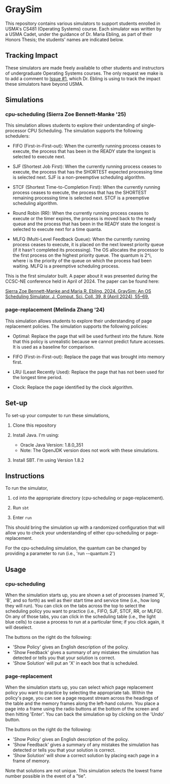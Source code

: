# GraySim
This repository contains various simulators to support students enrolled in USMA's CS481 (Operating Systems) course. Each simulator was written by a USMA Cadet, under the guidance of Dr. Maria Ebling, as part of their Honors Thesis; the students' names are indicated below.

## Tracking Impact

These simulators are made freely available to other students and instructors of undergraduate Operating Systems courses. The only request we make is to add a comment to [Issue #1](https://github.com/usma-eecs/GraySim/issues/1), which Dr. Ebling is using to track the impact these simulators have beyond USMA.

## Simulations

### cpu-scheduling (Sierra Zoe Bennett-Manke '25)

This simulation allows students to explore their understanding of single-processor CPU Scheduling. The simulation supports the following schedulers:

* FIFO (First-in-First-out): When the currently running process ceases to execute, the process that has been in the READY state the longest is selected to execute next.

* SJF (Shortest Job First): When the currently running process ceases to execute, the process that has the SHORTEST expected processing time is selected next. SJF is a non-preemptive scheduling algorithm.

* STCF (Shortest Time-to-Completion First): When the currently running process ceases to execute, the process that has the SHORTEST remaining processing time is selected next. STCF is a preemptive scheduling algorithm.

* Round Robin (RR): When the currently running process ceases to execute or the timer expires, the process is moved back to the ready queue and the process that has been in the READY state the longest is selected to execute next for a time quanta.

* MLFQ (Multi-Level Feedback Queue): When the currently running process ceases to execute, it is placed on the next lowest priority queue (if it hasn't completed its processing). The OS allocates the processor to the first process on the highest priority queue. The quantum is 2^i, where i is the priority of the queue on which the process had been waiting. MLFQ is a preemptive scheduling process.

This is the first simulator built. A paper about it was presented during the CCSC-NE conference held in April of 2024. The paper can be found here:

[Sierra Zoe Bennett-Manke and Maria R. Ebling. 2024. GraySim: An OS Scheduling Simulator. J. Comput. Sci. Coll. 39, 8 (April 2024), 55–69.](https://dl.acm.org/doi/10.5555/3665609.3665613)


### page-replacement (Melinda Zhang '24)

This simulation allows students to explore their understanding of page replacement policies. The simulation supports the following policies:

* Optimal: Replace the page that will be used furthest into the future. Note that this policy is unrealistic because we cannot predict future accesses. It is used as a baseline for comparison.

* FIFO (First-in-First-out): Replace the page that was brought into memory first.

* LRU (Least Recently Used): Replace the page that has not been used for the longest time period.

* Clock: Replace the page identified by the clock algorithm.

## Set-up

To set-up your computer to run these simulations,

1. Clone this repository

1. Install Java. I'm using:
    * Oracle Java Version: 1.8.0_351
    * Note: The OpenJDK version does not work with these simulations.

1. Install SBT. I'm using Version 1.8.2

## Instructions

To run the simulator,

1. cd into the appropriate directory (cpu-scheduling or page-replacement).

1. Run `sbt`

1. Enter `run`

This should bring the simulation up with a randomized configuration that will allow you to check your understanding of either cpu-scheduling or page-replacement.

For the cpu-scheduling simulation, the quantum can be changed by providing a parameter to run (i.e., 'run --quantum 2')

## Usage

### cpu-scheduling

When the simulation starts up, you are shown a set of processes (named 'A', 'B', and so forth) as well as their start time and service time (i.e., how long they will run). You can click on the tabs across the top to select the scheduling policy you want to practice (i.e., FIFO, SJF, STCF, RR, or MLFQ). On any of those tabs, you can click in the scheduling table (i.e., the light blue cells) to cause a process to run at a particular time; if you click again, it will deselect.

The buttons on the right do the following:

* 'Show Policy' gives an English description of the policy.
* 'Show Feedback' gives a summary of any mistakes the simulation has detected or tells you that your solution is correct.
* 'Show Solution' will put an 'X' in each box that is scheduled.

### page-replacement

When the simulation starts up, you can select which page replacement policy you want to practice by selecting the appropriate tab. Within the policy's page, you can see a page request stream across the headings of the table and the memory frames along the left-hand column. You place a page into a frame using the radio buttons at the bottom of the screen and then hitting 'Enter'. You can back the simulation up by clicking on the 'Undo' button.

The buttons on the right do the following:

* 'Show Policy' gives an English description of the policy.
* 'Show Feedback' gives a summary of any mistakes the simulation has detected or tells you that your solution is correct.
* 'Show Solution' will show a correct solution by placing each page in a frame of memory.

Note that solutions are not unique. This simulation selects the lowest frame number possible in the event of a "tie".




